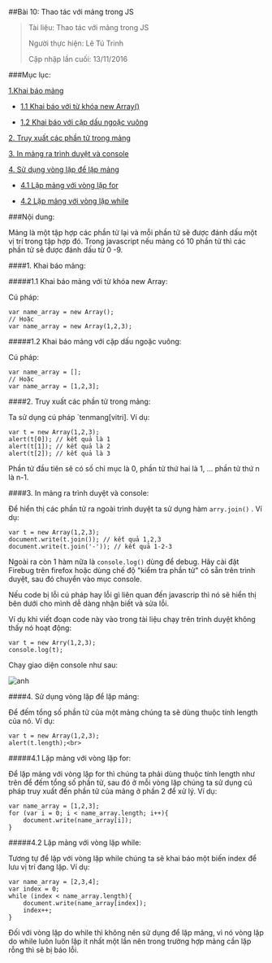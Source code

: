 ##Bài 10: Thao tác với mảng trong JS

>Tài liệu: Thao tác với mảng trong JS
>
>Người thực hiện: Lê Tú Trinh
>
>Cập nhập lần cuối: 13/11/2016

###Mục lục:

[1.Khai báo mảng ](#1)

- [1.1 Khai báo với từ khóa new Array()](#1.1)

- [1.2 Khai báo với cặp dấu ngoặc vuông](#1.2)

[2. Truy xuất các phần tử trong mảng](#2)

[3. In mảng ra trình duyệt và console](#3)

[4. Sử dụng vòng lặp để lặp mảng](#4)

- [4.1 Lặp mảng với vòng lặp for](#4.1)

- [4.2 Lặp mảng với vòng lặp while](#4.2)

###Nội dung:

 Mảng là một tập hợp các phần tử lại và mỗi phần tử sẽ được đánh dấu một vị trí trong tập hợp đó. Trong javascript nếu mảng có 10 phần tử thì các phần tử sẽ được đánh dấu từ 0 -9.

<a name="1"></a>
####1. Khai báo mảng:

<a name="1.1"></a>
#####1.1 Khai báo mảng với từ khóa new Array:

Cú pháp:

```
var name_array = new Array();
// Hoặc
var name_array = new Array(1,2,3);
```

<a name="1.2"></a>
#####1.2 Khai báo mảng với cặp dấu ngoặc vuông:

Cú pháp:

```
var name_array = [];
// Hoặc
var name_array = [1,2,3];
```
<a name="2"></a>
####2. Truy xuất các phần tử trong mảng:

Ta sử dụng cú pháp `tenmang[vitri]. Ví dụ:

```
var t = new Array(1,2,3);
alert(t[0]); // kết quả là 1
alert(t[1]); // kết quả là 2
alert(t[2]); // kết quả là 3
```

 Phần tử đầu tiên sẽ có số chỉ mục là 0, phần tử thứ hai là 1, ... phần tử thứ n là n-1.

<a name="3"></a>
####3. In mảng ra trình duyệt và console:

Để hiển thị các phần tử ra ngoài trình duyệt ta sử dụng hàm `arry.join()` . Ví dụ:

```
var t = new Array(1,2,3);
document.write(t.join()); // kết quả 1,2,3
document.write(t.join('-')); // kết quả 1-2-3
```

Ngoài ra còn 1 hàm nữa là `console.log()` dùng để debug. Hãy cài đặt Firebug trên firefox hoặc dùng chế độ "kiểm tra phần tử" có sẵn trên trình duyệt, sau đó chuyển vào mục console. 

Nếu code bị lỗi cú pháp hay lỗi gì liên quan đến javascrip thì nó sẽ hiển thị bên dưới cho mình dễ dàng nhận biết và sửa lỗi.

Ví dụ khi viết đoạn code này vào trong tài liệu chạy trên trình duyệt không thấy nó hoạt động:

```
var t = new Arry(1,2,3);
console.log(t);
```

Chạy giao diện console như sau:

![anh](http://i.imgur.com/5NRTxxR.png)

<a name="4"></a>
####4. Sử dụng vòng lặp để lặp mảng:

Để đếm tổng số phần tử của một mảng chúng ta sẽ dùng thuộc tính length của nó. Ví dụ:

```
var t = new Array(1,2,3);
alert(t.length);<br>
```
<a name="4.1"></a>
#####4.1 Lặp mảng với vòng lặp for:

Để lặp mảng với vòng lặp for thì chúng ta phải dùng thuộc tính length như trên để đếm tổng số phần tử, sau đó ở mỗi vòng lặp chúng ta sử dụng cú pháp truy xuất đến phần tử của mảng ở phần 2 để xử lý. Ví dụ:

```
var name_array = [1,2,3];
for (var i = 0; i < name_array.length; i++){
    document.write(name_array[i]);
}
```

<a name="4.2"></a>
#####4.2 Lặp mảng với vòng lặp while:

Tương tự để lặp với vòng lặp while  chúng ta sẽ khai báo một biến index để lưu vị trí đang lặp. Ví dụ:

```
var name_array = [2,3,4];
var index = 0;
while (index < name_array.length){
    document.write(name_array[index]);
    index++;
}
```

Đối với vòng lặp do while thì không nên sử dụng để lặp mảng, vì nó vòng lặp do while luôn luôn lặp ít nhất một lần nên trong trường hợp mảng cần lặp rỗng thì sẽ bị báo lỗi.
